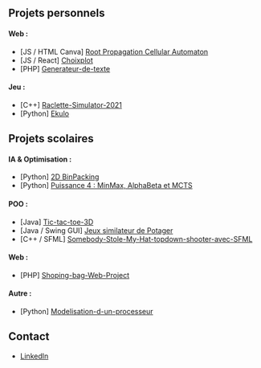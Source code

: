 ## Projets personnels

#### Web :
- [JS / HTML Canva] [Root Propagation Cellular Automaton](https://github.com/FlorentMoulon/Forest-Cellular-Automaton)
- [JS / React] [Choixplot](https://github.com/FlorentMoulon/Choixplot)
- [PHP] [Generateur-de-texte](https://github.com/FlorentMoulon/Generateur-de-texte)

#### Jeu :
- [C++] [Raclette-Simulator-2021](https://github.com/FlorentMoulon/Raclette-Simulator-2021)
- [Python] [Ekulo](https://github.com/FlorentMoulon/Ekulo-Pygame)


## Projets scolaires

#### IA & Optimisation :
- [Python] [2D BinPacking](https://github.com/FlorentMoulon/2DBinPacking)
- [Python] [Puissance 4 : MinMax, AlphaBeta et MCTS](https://github.com/FlorentMoulon/IA-Puissance-4)

#### POO :
- [Java] [Tic-tac-toe-3D](https://github.com/FlorentMoulon/Projet-APO-Tic-tac-toe-3D)
- [Java / Swing GUI] [Jeux similateur de Potager](https://github.com/FlorentMoulon/Jeux-simulateur-de-potager)
- [C++ / SFML] [Somebody-Stole-My-Hat-topdown-shooter-avec-SFML](https://github.com/FlorentMoulon/Somebody-Stole-My-Hat-topdown-shooter-avec-SFML-cpp)

#### Web :
- [PHP] [Shoping-bag-Web-Project](https://github.com/FlorentMoulon/Shoping-bag-Web-Project)

#### Autre :
- [Python] [Modelisation-d-un-processeur](https://github.com/FlorentMoulon/Modelisation-d-un-processeur)


## Contact
- [LinkedIn](https://www.linkedin.com/in/florent-moulon-3198a4223/)
